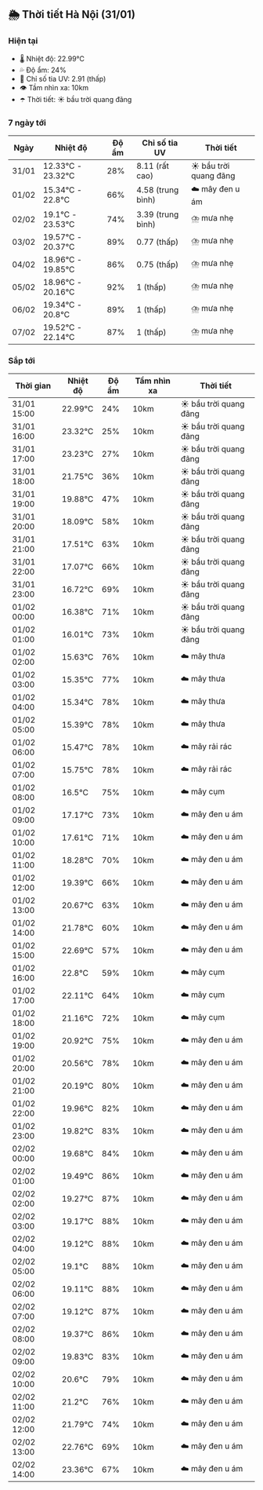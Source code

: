 ## 🌦️ Thời tiết Hà Nội (31/01)

### Hiện tại

- 🌡️ Nhiệt độ: 22.99℃
- 💦 Độ ẩm: 24%
- 🌟 Chỉ số tia UV: 2.91 (thấp)
- 👁️ Tầm nhìn xa: 10km
- ☂️ Thời tiết: ☀️ bầu trời quang đãng

### 7 ngày tới

| Ngày | Nhiệt độ | Độ ẩm | Chỉ số tia UV | Thời tiết |
| --- | --- | --- | --- | --- |
| 31/01 | 12.33℃ - 23.32℃ | 28% | 8.11 (rất cao) | ☀️ bầu trời quang đãng |
| 01/02 | 15.34℃ - 22.8℃ | 66% | 4.58 (trung bình) | ☁️ mây đen u ám |
| 02/02 | 19.1℃ - 23.53℃ | 74% | 3.39 (trung bình) | ⛈️ mưa nhẹ |
| 03/02 | 19.57℃ - 20.37℃ | 89% | 0.77 (thấp) | ⛈️ mưa nhẹ |
| 04/02 | 18.96℃ - 19.85℃ | 86% | 0.75 (thấp) | ⛈️ mưa nhẹ |
| 05/02 | 18.96℃ - 20.16℃ | 92% | 1 (thấp) | ⛈️ mưa nhẹ |
| 06/02 | 19.34℃ - 20.8℃ | 89% | 1 (thấp) | ⛈️ mưa nhẹ |
| 07/02 | 19.52℃ - 22.14℃ | 87% | 1 (thấp) | ⛈️ mưa nhẹ |

### Sắp tới

| Thời gian | Nhiệt độ | Độ ẩm | Tầm nhìn xa | Thời tiết |
| --- | --- | --- | --- | --- |
| 31/01 15:00 | 22.99℃ | 24% | 10km | ☀️ bầu trời quang đãng |
| 31/01 16:00 | 23.32℃ | 25% | 10km | ☀️ bầu trời quang đãng |
| 31/01 17:00 | 23.23℃ | 27% | 10km | ☀️ bầu trời quang đãng |
| 31/01 18:00 | 21.75℃ | 36% | 10km | ☀️ bầu trời quang đãng |
| 31/01 19:00 | 19.88℃ | 47% | 10km | ☀️ bầu trời quang đãng |
| 31/01 20:00 | 18.09℃ | 58% | 10km | ☀️ bầu trời quang đãng |
| 31/01 21:00 | 17.51℃ | 63% | 10km | ☀️ bầu trời quang đãng |
| 31/01 22:00 | 17.07℃ | 66% | 10km | ☀️ bầu trời quang đãng |
| 31/01 23:00 | 16.72℃ | 69% | 10km | ☀️ bầu trời quang đãng |
| 01/02 00:00 | 16.38℃ | 71% | 10km | ☀️ bầu trời quang đãng |
| 01/02 01:00 | 16.01℃ | 73% | 10km | ☀️ bầu trời quang đãng |
| 01/02 02:00 | 15.63℃ | 76% | 10km | ☁️ mây thưa |
| 01/02 03:00 | 15.35℃ | 77% | 10km | ☁️ mây thưa |
| 01/02 04:00 | 15.34℃ | 78% | 10km | ☁️ mây thưa |
| 01/02 05:00 | 15.39℃ | 78% | 10km | ☁️ mây thưa |
| 01/02 06:00 | 15.47℃ | 78% | 10km | ☁️ mây rải rác |
| 01/02 07:00 | 15.75℃ | 78% | 10km | ☁️ mây rải rác |
| 01/02 08:00 | 16.5℃ | 75% | 10km | ☁️ mây cụm |
| 01/02 09:00 | 17.17℃ | 73% | 10km | ☁️ mây đen u ám |
| 01/02 10:00 | 17.61℃ | 71% | 10km | ☁️ mây đen u ám |
| 01/02 11:00 | 18.28℃ | 70% | 10km | ☁️ mây đen u ám |
| 01/02 12:00 | 19.39℃ | 66% | 10km | ☁️ mây đen u ám |
| 01/02 13:00 | 20.67℃ | 63% | 10km | ☁️ mây đen u ám |
| 01/02 14:00 | 21.78℃ | 60% | 10km | ☁️ mây đen u ám |
| 01/02 15:00 | 22.69℃ | 57% | 10km | ☁️ mây đen u ám |
| 01/02 16:00 | 22.8℃ | 59% | 10km | ☁️ mây cụm |
| 01/02 17:00 | 22.11℃ | 64% | 10km | ☁️ mây cụm |
| 01/02 18:00 | 21.16℃ | 72% | 10km | ☁️ mây cụm |
| 01/02 19:00 | 20.92℃ | 75% | 10km | ☁️ mây đen u ám |
| 01/02 20:00 | 20.56℃ | 78% | 10km | ☁️ mây đen u ám |
| 01/02 21:00 | 20.19℃ | 80% | 10km | ☁️ mây đen u ám |
| 01/02 22:00 | 19.96℃ | 82% | 10km | ☁️ mây đen u ám |
| 01/02 23:00 | 19.82℃ | 83% | 10km | ☁️ mây đen u ám |
| 02/02 00:00 | 19.68℃ | 84% | 10km | ☁️ mây đen u ám |
| 02/02 01:00 | 19.49℃ | 86% | 10km | ☁️ mây đen u ám |
| 02/02 02:00 | 19.27℃ | 87% | 10km | ☁️ mây đen u ám |
| 02/02 03:00 | 19.17℃ | 88% | 10km | ☁️ mây đen u ám |
| 02/02 04:00 | 19.12℃ | 88% | 10km | ☁️ mây đen u ám |
| 02/02 05:00 | 19.1℃ | 88% | 10km | ☁️ mây đen u ám |
| 02/02 06:00 | 19.11℃ | 88% | 10km | ☁️ mây đen u ám |
| 02/02 07:00 | 19.12℃ | 87% | 10km | ☁️ mây đen u ám |
| 02/02 08:00 | 19.37℃ | 86% | 10km | ☁️ mây đen u ám |
| 02/02 09:00 | 19.83℃ | 83% | 10km | ☁️ mây đen u ám |
| 02/02 10:00 | 20.6℃ | 79% | 10km | ☁️ mây đen u ám |
| 02/02 11:00 | 21.2℃ | 76% | 10km | ☁️ mây đen u ám |
| 02/02 12:00 | 21.79℃ | 74% | 10km | ☁️ mây đen u ám |
| 02/02 13:00 | 22.76℃ | 69% | 10km | ☁️ mây đen u ám |
| 02/02 14:00 | 23.36℃ | 67% | 10km | ☁️ mây đen u ám |
